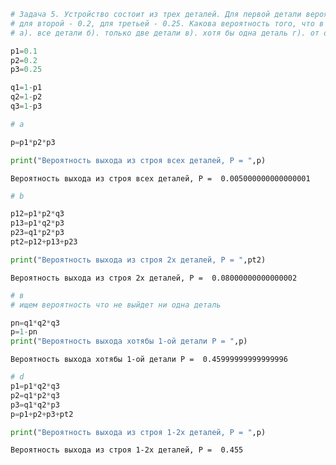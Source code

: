 ```python
# Задача 5. Устройство состоит из трех деталей. Для первой детали вероятность выйти из строя в первый месяц равна 0.1, 
# для второй - 0.2, для третьей - 0.25. Какова вероятность того, что в первый месяц выйдут из строя: 
# а). все детали б). только две детали в). хотя бы одна деталь г). от одной до двух деталей?
```


```python
p1=0.1
p2=0.2
p3=0.25
```


```python
q1=1-p1
q2=1-p2
q3=1-p3
```


```python
# a

p=p1*p2*p3

print("Вероятность выхода из строя всех деталей, P = ",p)

```

    Вероятность выхода из строя всех деталей, P =  0.005000000000000001
    


```python
# b

p12=p1*p2*q3
p13=p1*q2*p3
p23=q1*p2*p3
pt2=p12+p13+p23

print("Вероятность выхода из строя 2х деталей, P = ",pt2)
```

    Вероятность выхода из строя 2х деталей, P =  0.08000000000000002
    


```python
# в
# ищем вероятность что не выйдет ни одна деталь

pn=q1*q2*q3
p=1-pn
print("Вероятность выхода хотябы 1-ой детали P = ",p)

```

    Вероятность выхода хотябы 1-ой детали P =  0.45999999999999996
    


```python
# d
p1=p1*q2*q3
p2=q1*p2*q3
p3=q1*q2*p3
p=p1+p2+p3+pt2

print("Вероятность выхода из строя 1-2х деталей, P = ",p)
```

    Вероятность выхода из строя 1-2х деталей, P =  0.455
    


```python


```
